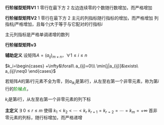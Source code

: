 **行阶梯型矩阵V1**
1 零行在最下方
2 左边连续零的个数随行数增加，而严格增加

**行阶梯型矩阵V2**
1 零行在最下方
2 主元的列指标随行指标的增加，而严格增加
列指标$j$严格增加，且每个$j$大于等于与它配对的行指标$i$

主元列指标是严格单调递增的数列

**行阶梯型矩阵v3**

**辅助定义**
设矩阵$A=(a_{ij})_{m\times n}，\forall1\leq i\leq n$

$k_i=\begin{cases}
+\infty&\forall\ a_{ij}=0\\\ 
\min[j|a_{ij}]&\exists\ a_{ij}\neq0
\end{cases}$

若矩阵$A$的第$i$行元素不全为零，则$a_{ik_i}$是第$i$行，从左至右第一个非零元素，称为第$i$行的<font color=green>阶梯点</font>，

$k_i$是第$i$行，从左至右第一个非零元素的列下标

**主定义**
$\exists\ 0\leq r\leq m$ 使得 $k_1<k_2<\cdots<k_r$
$k_{r+1}=k_{r=2}=\cdots=k_m=+\infty$
首非零元素的列标，随行标增加，而严格递增
